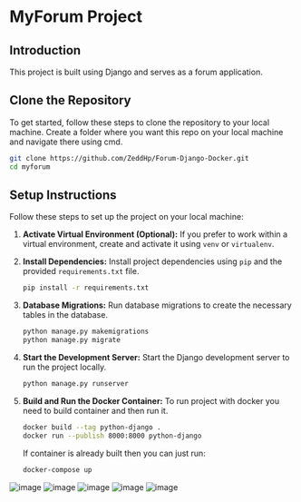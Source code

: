 # MyForum Project

## Introduction
This project is built using Django and serves as a forum application.

## Clone the Repository
To get started, follow these steps to clone the repository to your local machine.
Create a folder where you want this repo on your local machine and navigate there using cmd.

```bash
git clone https://github.com/ZeddHp/Forum-Django-Docker.git
cd myforum
```

## Setup Instructions
Follow these steps to set up the project on your local machine:

1. **Activate Virtual Environment (Optional):**
   If you prefer to work within a virtual environment, create and activate it using `venv` or `virtualenv`.

2. **Install Dependencies:**
   Install project dependencies using `pip` and the provided `requirements.txt` file.

   ```bash
   pip install -r requirements.txt
   ```

3. **Database Migrations:**
   Run database migrations to create the necessary tables in the database.

   ```bash
   python manage.py makemigrations
   python manage.py migrate
   ```

4. **Start the Development Server:**
   Start the Django development server to run the project locally.

   ```bash
   python manage.py runserver
   ```

5. **Build and Run the Docker Container:**
   To run project with docker you need to build container and then run it.

   ```bash
   docker build --tag python-django .
   docker run --publish 8000:8000 python-django
   ```
   If container is already built then you can just run:
   ```bash
   docker-compose up
   ```

![image](https://github.com/ZeddHp/Forum-Django-Docker/assets/68005483/31f40827-f4ea-411a-ba5e-86cb84ca82e6)
![image](https://github.com/ZeddHp/Forum-Django-Docker/assets/68005483/d7e2b580-542f-4d93-bee7-91ccc34c8505)
![image](https://github.com/ZeddHp/Forum-Django-Docker/assets/68005483/78711393-c32a-4c9d-88cd-08bab184459d)
![image](https://github.com/ZeddHp/Forum-Django-Docker/assets/68005483/c043d2c8-c332-4561-9e12-24cbe64b3f89)
![image](https://github.com/ZeddHp/Forum-Django-Docker/assets/68005483/717f3cca-2927-4db9-a612-d375e25d69cb)



